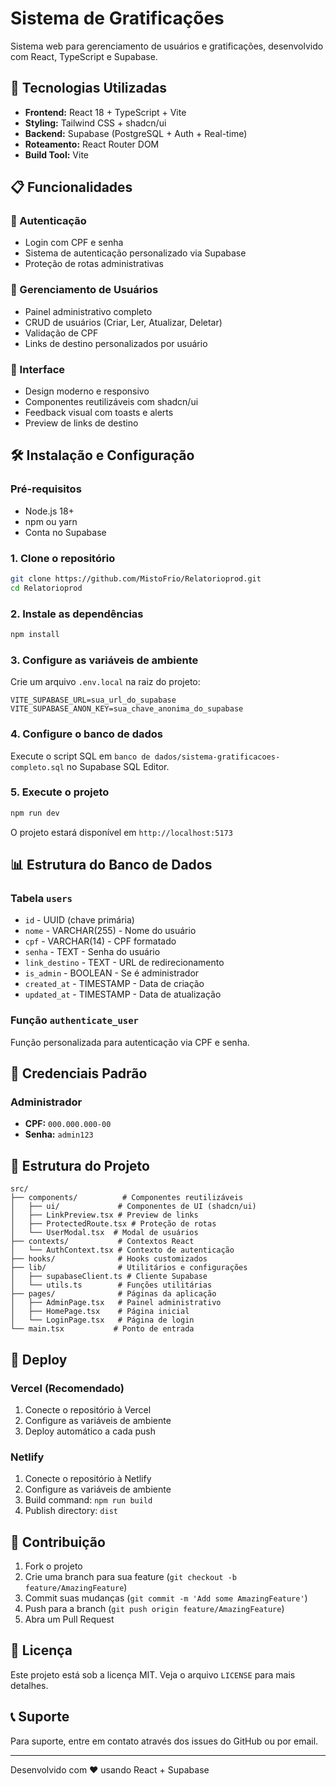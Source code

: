 # Sistema de Gratificações

Sistema web para gerenciamento de usuários e gratificações, desenvolvido com React, TypeScript e Supabase.

## 🚀 Tecnologias Utilizadas

- **Frontend:** React 18 + TypeScript + Vite
- **Styling:** Tailwind CSS + shadcn/ui
- **Backend:** Supabase (PostgreSQL + Auth + Real-time)
- **Roteamento:** React Router DOM
- **Build Tool:** Vite

## 📋 Funcionalidades

### 🔐 Autenticação
- Login com CPF e senha
- Sistema de autenticação personalizado via Supabase
- Proteção de rotas administrativas

### 👥 Gerenciamento de Usuários
- Painel administrativo completo
- CRUD de usuários (Criar, Ler, Atualizar, Deletar)
- Validação de CPF
- Links de destino personalizados por usuário

### 🎨 Interface
- Design moderno e responsivo
- Componentes reutilizáveis com shadcn/ui
- Feedback visual com toasts e alerts
- Preview de links de destino

## 🛠️ Instalação e Configuração

### Pré-requisitos
- Node.js 18+ 
- npm ou yarn
- Conta no Supabase

### 1. Clone o repositório
```bash
git clone https://github.com/MistoFrio/Relatorioprod.git
cd Relatorioprod
```

### 2. Instale as dependências
```bash
npm install
```

### 3. Configure as variáveis de ambiente
Crie um arquivo `.env.local` na raiz do projeto:
```env
VITE_SUPABASE_URL=sua_url_do_supabase
VITE_SUPABASE_ANON_KEY=sua_chave_anonima_do_supabase
```

### 4. Configure o banco de dados
Execute o script SQL em `banco de dados/sistema-gratificacoes-completo.sql` no Supabase SQL Editor.

### 5. Execute o projeto
```bash
npm run dev
```

O projeto estará disponível em `http://localhost:5173`

## 📊 Estrutura do Banco de Dados

### Tabela `users`
- `id` - UUID (chave primária)
- `nome` - VARCHAR(255) - Nome do usuário
- `cpf` - VARCHAR(14) - CPF formatado
- `senha` - TEXT - Senha do usuário
- `link_destino` - TEXT - URL de redirecionamento
- `is_admin` - BOOLEAN - Se é administrador
- `created_at` - TIMESTAMP - Data de criação
- `updated_at` - TIMESTAMP - Data de atualização

### Função `authenticate_user`
Função personalizada para autenticação via CPF e senha.

## 🔑 Credenciais Padrão

### Administrador
- **CPF:** `000.000.000-00`
- **Senha:** `admin123`

## 📁 Estrutura do Projeto

```
src/
├── components/          # Componentes reutilizáveis
│   ├── ui/             # Componentes de UI (shadcn/ui)
│   ├── LinkPreview.tsx # Preview de links
│   ├── ProtectedRoute.tsx # Proteção de rotas
│   └── UserModal.tsx  # Modal de usuários
├── contexts/           # Contextos React
│   └── AuthContext.tsx # Contexto de autenticação
├── hooks/              # Hooks customizados
├── lib/                # Utilitários e configurações
│   ├── supabaseClient.ts # Cliente Supabase
│   └── utils.ts        # Funções utilitárias
├── pages/              # Páginas da aplicação
│   ├── AdminPage.tsx   # Painel administrativo
│   ├── HomePage.tsx    # Página inicial
│   └── LoginPage.tsx   # Página de login
└── main.tsx           # Ponto de entrada
```

## 🚀 Deploy

### Vercel (Recomendado)
1. Conecte o repositório à Vercel
2. Configure as variáveis de ambiente
3. Deploy automático a cada push

### Netlify
1. Conecte o repositório à Netlify
2. Configure as variáveis de ambiente
3. Build command: `npm run build`
4. Publish directory: `dist`

## 🤝 Contribuição

1. Fork o projeto
2. Crie uma branch para sua feature (`git checkout -b feature/AmazingFeature`)
3. Commit suas mudanças (`git commit -m 'Add some AmazingFeature'`)
4. Push para a branch (`git push origin feature/AmazingFeature`)
5. Abra um Pull Request

## 📝 Licença

Este projeto está sob a licença MIT. Veja o arquivo `LICENSE` para mais detalhes.

## 📞 Suporte

Para suporte, entre em contato através dos issues do GitHub ou por email.

---

Desenvolvido com ❤️ usando React + Supabase

